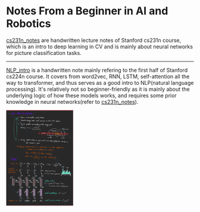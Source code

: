 #  Notes From a Beginner in AI and Robotics

[cs231n_notes](./cs231n_notes) are handwritten lecture notes of Stanford cs231n course, which is an intro to deep learning in CV and is mainly about neural networks for picture classification tasks.

---

[NLP_intro](./NLP_intro.pdf) is a handwritten note mainly refering to the first half of Stanford cs224n course. It covers from word2vec, RNN, LSTM, self-attention all the way to transformer, and thus serves as a good intro to NLP(natural language processing). It's relatively not so beginner-friendly as it is mainly about the underlying logic of how these models works, and requires some prior knowledge in neural networks(refer to [cs231n_notes](./cs231n_notes)).


<img src="./pic/NLP-1.png" style="zoom:25%;" />
